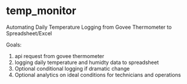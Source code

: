 # temp_monitor
Automating Daily Temperature Logging from Govee Thermometer to Spreadsheet/Excel

Goals:
1. api request from govee thermometer
2. logging daily temperature and humidty data to spreadsheet
3. Optional conditional logging if dramatic change
4. Optional analytics on ideal conditions for technicians and operations
